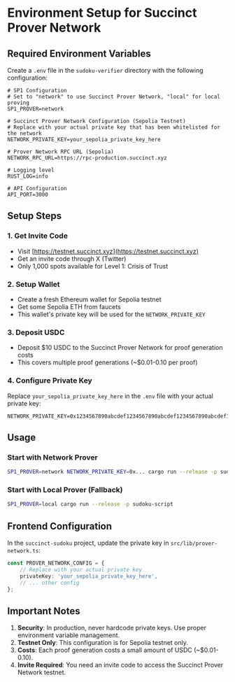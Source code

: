 # Environment Setup for Succinct Prover Network

## Required Environment Variables

Create a `.env` file in the `sudoku-verifier` directory with the following configuration:

```env
# SP1 Configuration
# Set to "network" to use Succinct Prover Network, "local" for local proving
SP1_PROVER=network

# Succinct Prover Network Configuration (Sepolia Testnet)
# Replace with your actual private key that has been whitelisted for the network
NETWORK_PRIVATE_KEY=your_sepolia_private_key_here

# Prover Network RPC URL (Sepolia)
NETWORK_RPC_URL=https://rpc-production.succinct.xyz

# Logging level
RUST_LOG=info

# API Configuration
API_PORT=3000
```

## Setup Steps

### 1. Get Invite Code
- Visit [https://testnet.succinct.xyz](https://testnet.succinct.xyz)
- Get an invite code through X (Twitter)
- Only 1,000 spots available for Level 1: Crisis of Trust

### 2. Setup Wallet
- Create a fresh Ethereum wallet for Sepolia testnet
- Get some Sepolia ETH from faucets
- This wallet's private key will be used for the `NETWORK_PRIVATE_KEY`

### 3. Deposit USDC
- Deposit $10 USDC to the Succinct Prover Network for proof generation costs
- This covers multiple proof generations (~$0.01-0.10 per proof)

### 4. Configure Private Key
Replace `your_sepolia_private_key_here` in the `.env` file with your actual private key:

```env
NETWORK_PRIVATE_KEY=0x1234567890abcdef1234567890abcdef1234567890abcdef1234567890abcdef
```

## Usage

### Start with Network Prover
```bash
SP1_PROVER=network NETWORK_PRIVATE_KEY=0x... cargo run --release -p sudoku-script
```

### Start with Local Prover (Fallback)
```bash
SP1_PROVER=local cargo run --release -p sudoku-script
```

## Frontend Configuration

In the `succinct-sudoku` project, update the private key in `src/lib/prover-network.ts`:

```typescript
const PROVER_NETWORK_CONFIG = {
    // Replace with your actual private key
    privateKey: 'your_sepolia_private_key_here',
    // ... other config
};
```

## Important Notes

1. **Security**: In production, never hardcode private keys. Use proper environment variable management.
2. **Testnet Only**: This configuration is for Sepolia testnet only.
3. **Costs**: Each proof generation costs a small amount of USDC (~$0.01-0.10).
4. **Invite Required**: You need an invite code to access the Succinct Prover Network testnet. 